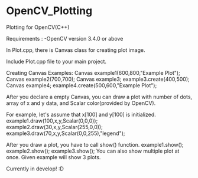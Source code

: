 # OpenCV_Plotting
Plotting for OpenCV(C++)

Requirements :
        -OpenCV version 3.4.0 or above

In Plot.cpp, there is Canvas class for creating plot image.

Include Plot.cpp file to your main project.

Creating Canvas Examples:
        Canvas example1(600,800,"Example Plot");
        Canvas example2(700,700);
        Canvas example3;
        example3.create(400,500);
        Canvas example4;
        example4.create(500,600,"Example Plot");
        
After you declare a empty Canvas, you can draw a plot with number of dots, array of x and y data, and Scalar color(provided by OpenCV).


For example, let's assume that x[100] and y[100] is initialized.
        example1.draw(100,x,y,Scalar(0,0,0));
        example2.draw(30,x,y,Scalar(255,0,0));
        example3.draw(70,x,y,Scalar(0,0,255),"legend");
        
After you draw a plot, you have to call show() function.
        example1.show();
        example2.show();
        example3.show();
        You can also show multiple plot at once.
        Given example will show 3 plots.
        

Currently in develop! :D
